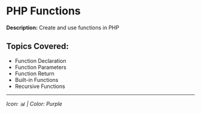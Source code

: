 # PHP Functions

**Description:** Create and use functions in PHP

## Topics Covered:
- Function Declaration
- Function Parameters
- Function Return
- Built-in Functions
- Recursive Functions

---
*Icon: 📊 | Color: Purple*